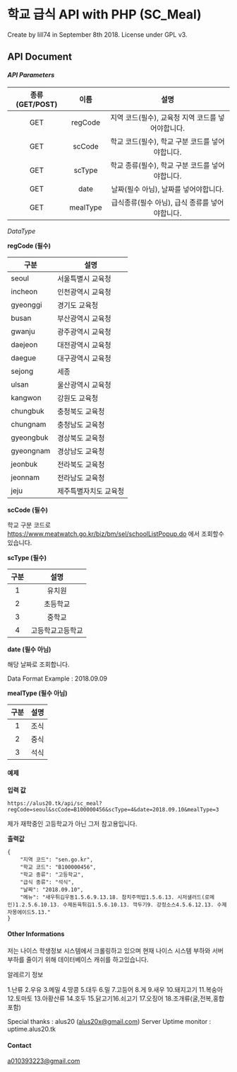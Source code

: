 # **학교 급식 API with PHP (SC_Meal)**

Create by lill74 in September 8th 2018. License under GPL v3.

## API Document

#### *API Parameters*

| 종류(GET/POST) |   이름   |                       설명                        |
| :------------: | :------: | :-----------------------------------------------: |
|      GET       | regCode  | 지역 코드(필수), 교육청 지역 코드를 넣어야합니다. |
|      GET       |  scCode  |  학교 코드(필수), 학교 구분 코드를 넣어야합니다.  |
|      GET       |  scType  |  학교 종류(필수), 학교 구분 코드를 넣어야합니다.  |
|      GET       |   date   |       날짜(필수 아님), 날짜를 넣어야합니다.       |
|      GET       | mealType |  급식종류(필수 아님), 급식 종류를 넣어야합니다.   |



*DataType*

**regCode (필수)**

| 구분      | 설명                  |
| --------- | --------------------- |
| seoul     | 서울특별시 교육청     |
| incheon   | 인천광역시 교육청     |
| gyeonggi  | 경기도 교육청         |
| busan     | 부산광역시 교육청     |
| gwanju    | 광주광역시 교육청     |
| daejeon   | 대전광역시 교육청     |
| daegue    | 대구광역시 교육청     |
| sejong    | 세종                  |
| ulsan     | 울산광역시 교육청     |
| kangwon   | 강원도 교육청         |
| chungbuk  | 충청북도 교육청       |
| chungnam  | 충청남도 교육청       |
| gyeongbuk | 경상북도 교육청       |
| gyeongnam | 경상남도 교육청       |
| jeonbuk   | 전라북도 교육청       |
| jeonnam   | 전라남도 교육청       |
| jeju      | 제주특별자치도 교육청 |



**scCode (필수)**

학교 구분 코드로 https://www.meatwatch.go.kr/biz/bm/sel/schoolListPopup.do 에서 조회할수 있습니다.



**scType (필수)**

| 구분 |       설명       |
| :--: | :--------------: |
|  1   |      유치원      |
|  2   |     초등학교     |
|  3   |      중학교      |
|  4   | 고등학교고등학교 |



**date (필수 아님)**

해당 날짜로 조회합니다.

Data Format Example : 2018.09.09



**mealType (필수 아님)**

| 구분 | 설명 |
| :--: | :--: |
|  1   | 조식 |
|  2   | 중식 |
|  3   | 석식 |



#### 예제

**입력 값**

```
https://alus20.tk/api/sc_meal?regCode=seoul&scCode=B100000456&scType=4&date=2018.09.10&mealType=3
```

제가 재학중인 고등학교가 아닌 그저 참고용입니다.



**출력값**

```
{
    "지역 코드": "sen.go.kr",
    "학교 코드": "B100000456",
    "학교 종류": "고등학교",
    "급식 종류": "석식",
    "날짜": "2018.09.10",
    "메뉴": "새우튀김우동1.5.6.9.13.18. 참치주먹밥1.5.6.13. 시저샐러드(로메인)1.2.5.6.10.13. 수제돈육튀김1.5.6.10.13. 깍두기9. 강정소스4.5.6.12.13. 수제자몽에이드5.13."
}
```



#### Other Informations

저는 나이스 학생정보 시스템에서 크롤링하고 있으며 현재 나이스 시스템 부하와 서버 부하를 줄이기 위해 데이터베이스 캐쉬를 하고있습니다.



알레르기 정보

1.난류 2.우유 3.메밀 4.땅콩 5.대두 6.밀 7.고등어 8.게 9.새우 10.돼지고기 11.복숭아 12.토마토 13.아황산류 14.호두 15.닭고기16.쇠고기 17.오징어 18.조개류(굴,전복,홍합 포함)

Special thanks : alus20 (alus20x@gmail.com)
Server Uptime monitor : uptime.alus20.tk

#### Contact

a010393223@gmail.com
